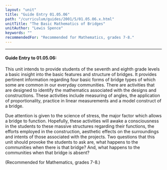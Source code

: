 ```yaml
---
layout: "unit"
title: "Guide Entry 01.05.06"
path: "/curriculum/guides/2001/5/01.05.06.x.html"
unitTitle: "The Basic Mathematics of Bridges"
unitAuthor: "Lewis Spence"
keywords: ""
recommendedFor: "Recommended for Mathematics, grades 7-8."
---
```

<body>
<hr/>
<h4>
Guide Entry to 01.05.06:
</h4>
<p>
This unit intends to provide students of the seventh and eighth grade levels a basic insight into the basic features and structure of bridges. It provides pertinent information regarding four basic forms of bridge types of which some are common in our everyday communities. There are activities that are designed to identify the mathematics associated with the designs and constructions. These activities include measuring of angles, the application of proportionality, practice in linear measurements and a model construct of a bridge.
</p>
<p>
Due attention is given to the science of stress, the major factor which allows a bridge to function. Hopefully, these activities will awake a consciousness in the students to these massive structures regarding their functions, the efforts employed in the construction, aesthetic effects on the surroundings and intents of those associated with the projects. Two questions that this unit should provoke the students to ask are, what happens to the communities when there is that bridge? And, what happens to the communities when that bridge is absent?
</p>
<p>
(Recommended for Mathematics, grades 7-8.)
</p>
</body>